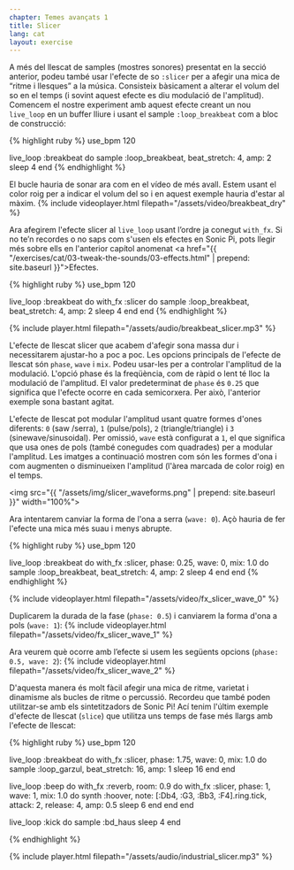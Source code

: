 ```yaml
---
chapter: Temes avançats 1
title: Slicer
lang: cat
layout: exercise
---
```


A més del llescat de samples (mostres sonores) presentat en la secció anterior, podeu també usar l'efecte de so `:slicer` per a afegir una mica de “ritme i llesques” a la música. Consisteix bàsicament a alterar el volum del so en el temps (i sovint aquest efecte es diu modulació de l'amplitud). Comencem el nostre experiment amb aquest efecte creant un nou `live_loop` en un buffer lliure i usant el sample `:loop_breakbeat` com a bloc de construcció:

{% highlight ruby %}
use_bpm 120

live_loop :breakbeat do
  sample :loop_breakbeat, beat_stretch: 4, amp: 2
  sleep 4
end
{% endhighlight %}

El bucle hauria de sonar ara com en el vídeo de més avall. Estem usant el color roig per a indicar el volum del so i en aquest exemple hauria d'estar al màxim.
{% include videoplayer.html filepath="/assets/video/breakbeat_dry" %}

Ara afegirem l'efecte slicer al `live_loop` usant l’ordre ja conegut `with_fx`. Si no te’n recordes o no saps com s'usen els efectes en Sonic Pi, pots llegir més sobre ells en l'anterior capítol anomenat <a href="{{ "/exercises/cat/03-tweak-the-sounds/03-effects.html" | prepend: site.baseurl }}">Efectes</a>.

{% highlight ruby %}
use_bpm 120

live_loop :breakbeat do
  with_fx :slicer do
    sample :loop_breakbeat, beat_stretch: 4, amp: 2
    sleep 4
  end
end
{% endhighlight %}

{% include player.html filepath="/assets/audio/breakbeat_slicer.mp3" %}

L'efecte de llescat slicer que acabem d'afegir sona massa dur i necessitarem ajustar-ho a poc a poc. Les opcions principals de l'efecte de llescat són `phase`, `wave` i `mix`. Podeu usar-les per a controlar l'amplitud de la modulació. L'opció phase és la freqüència, com de ràpid o lent té lloc la modulació de l'amplitud. El valor predeterminat de `phase` és `0.25` que significa que l'efecte ocorre en cada semicorxera. Per això, l'anterior exemple sona bastant agitat.

L'efecte de llescat pot modular l'amplitud usant quatre formes d'ones diferents: `0` (saw /serra), `1` (pulse/pols), `2` (triangle/triangle) i `3` (sinewave/sinusoidal). Per omissió, `wave` està configurat a `1`, el que significa que usa ones de pols (també conegudes com quadrades) per a modular l'amplitud. Les imatges a continuació mostren com són les formes d'ona i com augmenten o disminueixen l'amplitud (l'àrea marcada de color roig) en el temps.

<img src="{{ "/assets/img/slicer_waveforms.png" | prepend: site.baseurl }}" width="100%">

Ara intentarem canviar la forma de l'ona a serra (`wave: 0`). Açò hauria de fer l'efecte una mica més suau i menys abrupte.

{% highlight ruby %}
use_bpm 120

live_loop :breakbeat do
  with_fx :slicer, phase: 0.25, wave: 0, mix: 1.0 do
    sample :loop_breakbeat, beat_stretch: 4, amp: 2
    sleep 4
  end
end
{% endhighlight %}

{% include videoplayer.html filepath="/assets/video/fx_slicer_wave_0" %}

Duplicarem la durada de la fase (`phase: 0.5`) i canviarem la forma d'ona a pols (`wave: 1`):
{% include videoplayer.html filepath="/assets/video/fx_slicer_wave_1" %}

Ara veurem què ocorre amb l’efecte si usem les següents opcions (`phase: 0.5, wave: 2`):
{% include videoplayer.html filepath="/assets/video/fx_slicer_wave_2" %}

D'aquesta manera és molt fàcil afegir una mica de ritme, varietat i dinamisme als bucles de ritme o percussió. Recordeu que també poden utilitzar-se amb els sintetitzadors de Sonic Pi!
Ací tenim l'últim exemple d'efecte de llescat (`slice`) que utilitza uns temps de fase més llargs amb l'efecte de llescat:

{% highlight ruby %}
use_bpm 120

live_loop :breakbeat do
  with_fx :slicer, phase: 1.75, wave: 0, mix: 1.0 do
    sample :loop_garzul, beat_stretch: 16, amp: 1
    sleep 16
  end
end

live_loop :beep do
  with_fx :reverb, room: 0.9 do
    with_fx :slicer, phase: 1, wave: 1, mix: 1.0 do
      synth :hoover, note: [:Db4, :G3, :Bb3, :F4].ring.tick, attack: 2, release: 4, amp: 0.5
      sleep 6
    end
  end
end

live_loop :kick do
  sample :bd_haus
  sleep 4
end

{% endhighlight %}

{% include player.html filepath="/assets/audio/industrial_slicer.mp3" %}
